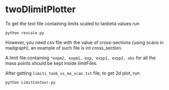 # twoDlimitPlotter

To get the text file containing limits scaled to tanbeta values run

```python rescale.py```

However, you need csv file with the value of cross-sections (using scans in madgraph), an example of such file is int cross_section.

A limit file containing ```"expm2, expm1, exp, expp1, expp2, obs``` for all the mass points should be kept inside limitFiles.

After getting ```limits_tanb_vs_ma_scan.txt``` file, to get 2d plot, run

```python LimitContour.py```
